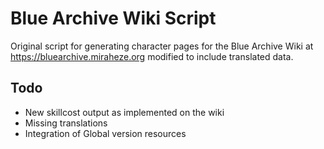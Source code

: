 # Blue Archive Wiki Script
Original script for generating character pages for the Blue Archive Wiki at https://bluearchive.miraheze.org modified to include translated data.

## Todo
- New skillcost output as implemented on the wiki
- Missing translations
- Integration of Global version resources